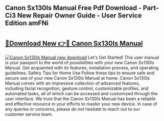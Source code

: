 ## Canon Sx130Is Manual Free Pdf Download - Part-Ci3 New Repair Owner Guide - User Service Edition amFNi

# <h2><a href="http://bc22605.oget.top/?id=Canon+Sx130Is+Manual">🔗Download New 👉🔴 Canon Sx130Is Manual</a></h2>

[![Canon Sx130Is Manual new download](https://i.imgur.com/5g1atiW.png)](http://bc22605.oget.top/?id=Canon+Sx130Is+Manual)
Let's Get Started! This user manual is your passport to the world of possibilities with your new Canon Sx130Is Manual. Get acquainted with its features, installation process, and operating guidelines. Safety Tips for Home Use Follow these tips to ensure safe and secure use of your new Canon Sx130Is Manual at home. Canon Sx130Is Manual comes with an impressive collection of advanced features, including facial recognition, gesture control, customizable profiles, and automated tasks, all of which can be accessed and customized through the user interface. We trust that the Canon Sx130Is Manual has been a reliable and effective resource in your efforts to master your new device. In case of any queries or concerns, please do not hesitate to reach out to our customer service team.
